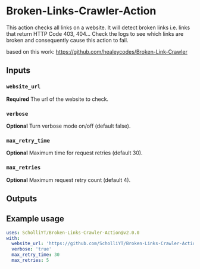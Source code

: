 # Broken-Links-Crawler-Action
This action checks all links on a website. It will detect broken links i.e. links that return HTTP Code 403, 404...
Check the logs to see which links are broken and consequently cause this action to fail. 

based on this work: https://github.com/healeycodes/Broken-Link-Crawler
## Inputs

### `website_url`

**Required** The url of the website to check.

### `verbose`

**Optional** Turn verbose mode on/off (default false).

### `max_retry_time`

**Optional** Maximum time for request retries (default 30).

### `max_retries`

**Optional** Maximum request retry count (default 4).

## Outputs

## Example usage
```yml
uses: ScholliYT/Broken-Links-Crawler-Action@v2.0.0
with:
  website_url: 'https://github.com/ScholliYT/Broken-Links-Crawler-Action'
  verbose: 'true'
  max_retry_time: 30
  max_retries: 5
```
